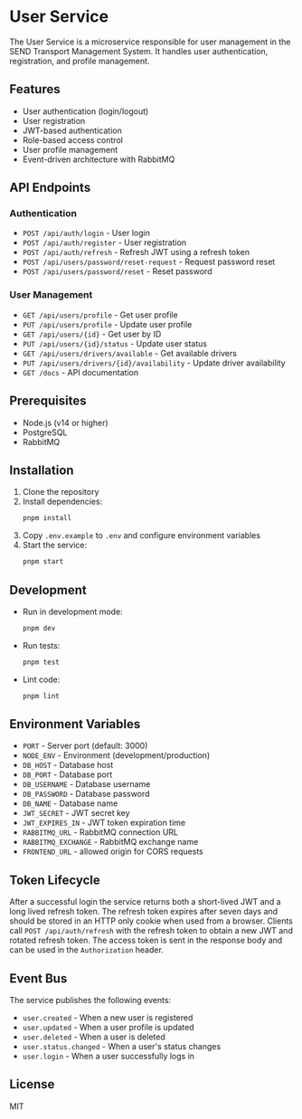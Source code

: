 # User Service

The User Service is a microservice responsible for user management in the SEND Transport Management System. It handles user authentication, registration, and profile management.

## Features

- User authentication (login/logout)
- User registration
- JWT-based authentication
- Role-based access control
- User profile management
- Event-driven architecture with RabbitMQ

## API Endpoints

### Authentication
- `POST /api/auth/login` - User login
- `POST /api/auth/register` - User registration
- `POST /api/auth/refresh` - Refresh JWT using a refresh token
- `POST /api/users/password/reset-request` - Request password reset
- `POST /api/users/password/reset` - Reset password

### User Management
- `GET /api/users/profile` - Get user profile
- `PUT /api/users/profile` - Update user profile
- `GET /api/users/{id}` - Get user by ID
- `PUT /api/users/{id}/status` - Update user status
- `GET /api/users/drivers/available` - Get available drivers
- `PUT /api/users/drivers/{id}/availability` - Update driver availability
- `GET /docs` - API documentation

## Prerequisites

- Node.js (v14 or higher)
- PostgreSQL
- RabbitMQ

## Installation

1. Clone the repository
2. Install dependencies:
   ```bash
   pnpm install
   ```
3. Copy `.env.example` to `.env` and configure environment variables
4. Start the service:
   ```bash
   pnpm start
   ```

## Development

- Run in development mode:
  ```bash
  pnpm dev
  ```
- Run tests:
  ```bash
  pnpm test
  ```
- Lint code:
  ```bash
  pnpm lint
  ```

## Environment Variables

- `PORT` - Server port (default: 3000)
- `NODE_ENV` - Environment (development/production)
- `DB_HOST` - Database host
- `DB_PORT` - Database port
- `DB_USERNAME` - Database username
- `DB_PASSWORD` - Database password
- `DB_NAME` - Database name
- `JWT_SECRET` - JWT secret key
- `JWT_EXPIRES_IN` - JWT token expiration time
- `RABBITMQ_URL` - RabbitMQ connection URL
- `RABBITMQ_EXCHANGE` - RabbitMQ exchange name
- `FRONTEND_URL` - allowed origin for CORS requests

## Token Lifecycle

After a successful login the service returns both a short-lived JWT and a long lived refresh token.
The refresh token expires after seven days and should be stored in an HTTP only
cookie when used from a browser. Clients call `POST /api/auth/refresh` with the
refresh token to obtain a new JWT and rotated refresh token. The access token is
sent in the response body and can be used in the `Authorization` header.

## Event Bus

The service publishes the following events:

- `user.created` - When a new user is registered
- `user.updated` - When a user profile is updated
- `user.deleted` - When a user is deleted
- `user.status.changed` - When a user's status changes
- `user.login` - When a user successfully logs in

## License

MIT 